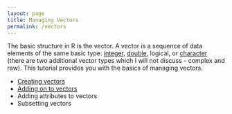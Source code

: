 ```yaml
---
layout: page
title: Managing Vectors
permalink: /vectors
---
```


The basic structure in R is the vector.  A vector is a sequence of data elements of the same basic type: [integer](http://uc-r.github.io/integer_double/), [double](http://uc-r.github.io/integer_double/), logical, or [character](http://uc-r.github.io/characters) (there are two additional vector types which I will not discuss - complex and raw). This tutorial provides you with the basics of managing vectors.

* [Creating vectors](http://uc-r.github.io/creating_vectors)
* [Adding on to vectors](http://uc-r.github.io/vectors_adding)
* Adding attributes to vectors
* Subsetting vectors
